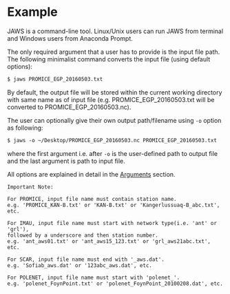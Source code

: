 # Example

JAWS is a command-line tool. 
Linux/Unix users can run JAWS from terminal and Windows users from Anaconda Prompt. 

The only required argument that a user has to provide is the input file path. 
The following minimalist command converts the input file (using default options):

``` html
$ jaws PROMICE_EGP_20160503.txt
```

By default, the output file will be stored within the current working directory 
with same name as of input file 
(e.g. PROMICE_EGP_20160503.txt will be converted to PROMICE_EGP_20160503.nc).

The user can optionally give their own output path/filename using `-o` option as following:

``` html
$ jaws -o ~/Desktop/PROMICE_EGP_20160503.nc PROMICE_EGP_20160503.txt
```

where the first argument i.e. after `-o` is the user-defined path to output file and 
the last argument is path to input file.

All options are explained in detail in the [Arguments](Arguments.md) section.

```
Important Note:

For PROMICE, input file name must contain station name. 
e.g. 'PROMICE_KAN-B.txt' or 'KAN-B.txt' or 'Kangerlussuaq-B_abc.txt', etc.

For IMAU, input file name must start with network type(i.e. 'ant' or 'grl'), 
followed by a underscore and then station number. 
e.g. 'ant_aws01.txt' or 'ant_aws15_123.txt' or 'grl_aws21abc.txt', etc.

For SCAR, input file name must end with '_aws.dat'.
e.g. 'Sofiab_aws.dat' or '123abc_aws.dat', etc.

For POLENET, input file name must start with 'polenet_'.
e.g. 'polenet_FoynPoint.txt' or 'polenet_FoynPoint_20100208.dat', etc.

```
